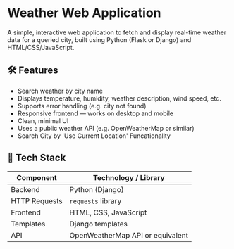 # Weather Web Application

A simple, interactive web application to fetch and display real-time weather data for a queried city, built using Python (Flask or Django) and HTML/CSS/JavaScript.

## 🛠️ Features

- Search weather by city name  
- Displays temperature, humidity, weather description, wind speed, etc.  
- Supports error handling (e.g. city not found)  
- Responsive frontend — works on desktop and mobile  
- Clean, minimal UI  
- Uses a public weather API (e.g. OpenWeatherMap or similar)
- Search City by 'Use Current Location' Funcationality

## 🔧 Tech Stack

| Component         | Technology / Library         |
|-------------------|-------------------------------|
| Backend           | Python (Django)       |
| HTTP Requests     | `requests` library             |
| Frontend          | HTML, CSS, JavaScript          |
| Templates         | Django templates |
| API               | OpenWeatherMap API or equivalent |
